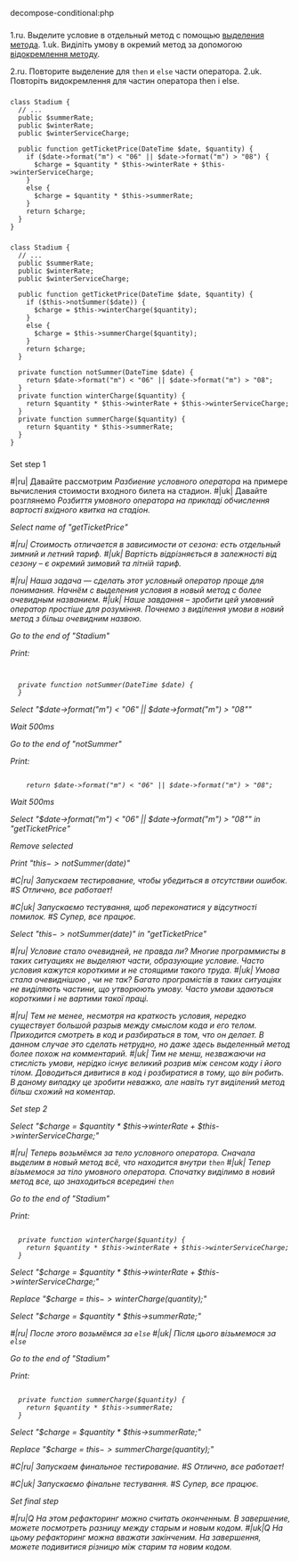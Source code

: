 decompose-conditional:php

###

1.ru. Выделите условие в отдельный метод с помощью <a href="/extract-method">выделения метода</a>.
1.uk. Виділіть умову в окремий метод за допомогою <a href="/extract-method">відокремлення методу</a>.

2.ru. Повторите выделение для <code>then</code> и <code>else</code> части оператора.
2.uk. Повторіть видокремлення для частин оператора then і else.



###

```
class Stadium {
  // ...
  public $summerRate;
  public $winterRate;
  public $winterServiceCharge;

  public function getTicketPrice(DateTime $date, $quantity) {
    if ($date->format("m") < "06" || $date->format("m") > "08") {
      $charge = $quantity * $this->winterRate + $this->winterServiceCharge;
    }
    else {
      $charge = $quantity * $this->summerRate;
    }
    return $charge;
  }
}
```

###

```
class Stadium {
  // ...
  public $summerRate;
  public $winterRate;
  public $winterServiceCharge;

  public function getTicketPrice(DateTime $date, $quantity) {
    if ($this->notSummer($date)) {
      $charge = $this->winterCharge($quantity);
    }
    else {
      $charge = $this->summerCharge($quantity);
    }
    return $charge;
  }

  private function notSummer(DateTime $date) {
    return $date->format("m") < "06" || $date->format("m") > "08";
  }
  private function winterCharge($quantity) {
    return $quantity * $this->winterRate + $this->winterServiceCharge;
  }
  private function summerCharge($quantity) {
    return $quantity * $this->summerRate;
  }
}
```

###

Set step 1

#|ru| Давайте рассмотрим <i>Разбиение условного оператора</i> на примере вычисления стоимости входного билета на стадион.
#|uk| Давайте розглянемо <i>Розбиття умовного оператора<i> на прикладі обчислення вартості вхідного квитка на стадіон.

Select name of "getTicketPrice"

#|ru| Стоимость отличается в зависимости от сезона: есть отдельный зимний и летний тариф.
#|uk| Вартість відрізняється в залежності від сезону – є окремий зимовий та літній тариф.

#|ru| Наша задача — сделать этот условный оператор проще для понимания. Начнём с выделения условия в новый метод с более очевидным названием.
#|uk| Наше завдання – зробити цей умовний оператор простіше для розуміння. Почнемо з виділення умови в новий метод з більш очевидним назвою.

Go to the end of "Stadium"

Print:
```


  private function notSummer(DateTime $date) {
  }
```

Select "$date->format("m") < "06" || $date->format("m") > "08""

Wait 500ms

Go to the end of "notSummer"

Print:
```

    return $date->format("m") < "06" || $date->format("m") > "08";
```

Wait 500ms

Select "$date->format("m") < "06" || $date->format("m") > "08"" in "getTicketPrice"

Remove selected

Print "$this->notSummer($date)"


#C|ru| Запускаем тестирование, чтобы убедиться в отсутствии ошибок.
#S Отлично, все работает!

#C|uk| Запускаємо тестування, щоб переконатися у відсутності помилок.
#S Супер, все працює.

Select "$this->notSummer($date)" in "getTicketPrice"

#|ru| Условие стало очевидней, не правда ли? Многие программисты в таких ситуациях не выделяют части, образующие условие. Часто условия кажутся короткими и не стоящими такого труда.
#|uk| Умова стала очевиднішою , чи не так? Багато програмістів в таких ситуаціях не виділяють частини, що утворюють умову. Часто умови здаються короткими і не вартими такої праці.

#|ru| Тем не менее, несмотря на краткость условия, нередко существует большой разрыв между смыслом кода и его телом. Приходится смотреть в код и разбираться в том, что он делает. В данном случае это сделать нетрудно, но даже здесь выделенный метод более похож на комментарий.
#|uk| Тим не менш, незважаючи на стислість умови, нерідко існує великий розрив між сенсом коду і його тілом. Доводиться дивитися в код і розбиратися в тому, що він робить. В даному випадку це зробити неважко, але навіть тут виділений метод більш схожий на коментар.

Set step 2

Select "$charge = $quantity * $this->winterRate + $this->winterServiceCharge;"

#|ru| Теперь возьмёмся за тело условного оператора. Сначала выделим в новый метод всё, что находится внутри <code>then</code>
#|uk| Тепер візьмемося за тіло умовного оператора. Спочатку виділимо в новий метод все, що знаходиться всередині <code>then</code>

Go to the end of "Stadium"

Print:
```

  private function winterCharge($quantity) {
    return $quantity * $this->winterRate + $this->winterServiceCharge;
  }
```

Select "$charge = $quantity * $this->winterRate + $this->winterServiceCharge;"

Replace "$charge = $this->winterCharge($quantity);"


Select "$charge = $quantity * $this->summerRate;"

#|ru| После этого возьмёмся за <code>else</code>
#|uk| Після цього візьмемося за <code>else</code>


Go to the end of "Stadium"

Print:
```

  private function summerCharge($quantity) {
    return $quantity * $this->summerRate;
  }
```

Select "$charge = $quantity * $this->summerRate;"

Replace "$charge = $this->summerCharge($quantity);"

#C|ru| Запускаем финальное тестирование.
#S Отлично, все работает!

#C|uk| Запускаємо фінальне тестування.
#S Супер, все працює.

Set final step

#|ru|Q На этом рефакторинг можно считать оконченным. В завершение, можете посмотреть разницу между старым и новым кодом.
#|uk|Q На цьому рефакторинг можна вважати закінченим. На завершення, можете подивитися різницю між старим та новим кодом.